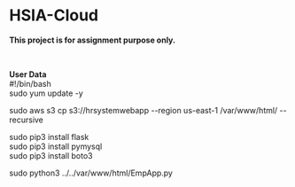 # HSIA-Cloud
**This project is for assignment purpose only.**

<br />

**User Data** <br />
#!/bin/bash <br />
sudo yum update -y <br />

sudo aws s3 cp s3://hrsystemwebapp --region us-east-1 /var/www/html/ --recursive <br />

sudo pip3 install flask <br /> 
sudo pip3 install pymysql <br />
sudo pip3 install boto3 <br />

sudo python3 ../../var/www/html/EmpApp.py <br />

